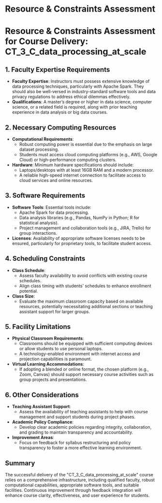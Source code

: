 Resource & Constraints Assessment
=================================

# Resource & Constraints Assessment for Course Delivery: CT_3_C_data_processing_at_scale

## 1. Faculty Expertise Requirements
- **Faculty Expertise**: Instructors must possess extensive knowledge of data processing techniques, particularly with Apache Spark. They should also be well-versed in industry-standard software tools and data privacy regulations to address ethical dilemmas effectively.
- **Qualifications**: A master’s degree or higher in data science, computer science, or a related field is required, along with prior teaching experience in data analysis or big data courses.

## 2. Necessary Computing Resources
- **Computational Requirements**: 
  - Robust computing power is essential due to the emphasis on large dataset processing. 
  - Students must access cloud computing platforms (e.g., AWS, Google Cloud) or high-performance computing clusters.
- **Hardware**: Minimum hardware specifications should include:
  - Laptops/desktops with at least 16GB RAM and a modern processor.
  - A reliable high-speed internet connection to facilitate access to cloud services and online resources.

## 3. Software Requirements
- **Software Tools**: Essential tools include:
  - Apache Spark for data processing.
  - Data analysis libraries (e.g., Pandas, NumPy in Python; R for statistical analysis).
  - Project management and collaboration tools (e.g., JIRA, Trello) for group interactions.
- **Licenses**: Availability of appropriate software licenses needs to be ensured, particularly for proprietary tools, to facilitate student access.

## 4. Scheduling Constraints
- **Class Schedule**: 
  - Assess faculty availability to avoid conflicts with existing course schedules.
  - Align class timing with students' schedules to enhance enrollment potential.
- **Class Size**: 
  - Evaluate the maximum classroom capacity based on available resources, potentially necessitating additional sections or teaching assistant support for larger groups.

## 5. Facility Limitations
- **Physical Classroom Requirements**: 
  - Classrooms should be equipped with sufficient computing devices or allow students to use personal laptops.
  - A technology-enabled environment with internet access and projection capabilities is paramount.
- **Virtual Learning Accommodations**: 
  - If adopting a blended or online format, the chosen platform (e.g., Zoom, Canvas) should support necessary course activities such as group projects and presentations.

## 6. Other Considerations
- **Teaching Assistant Support**: 
  - Assess the availability of teaching assistants to help with course management and support students during project phases.
- **Academic Policy Compliance**: 
  - Develop clear academic policies regarding integrity, collaboration, and grading to maintain transparency and accountability.
- **Improvement Areas**: 
  - Focus on feedback for syllabus restructuring and policy transparency to foster a more effective learning environment.

## Summary
The successful delivery of the "CT_3_C_data_processing_at_scale" course relies on a comprehensive infrastructure, including qualified faculty, robust computational capabilities, appropriate software tools, and suitable facilities. Continuous improvement through feedback integration will enhance course clarity, effectiveness, and user experience for students.